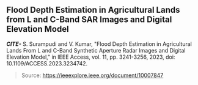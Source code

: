 ## Flood Depth Estimation in Agricultural Lands from L and C-Band SAR Images and Digital Elevation Model  
  
__*CITE-*__ S. Surampudi and V. Kumar, "Flood Depth Estimation in Agricultural Lands From L and C-Band Synthetic Aperture Radar Images and Digital Elevation Model," in IEEE Access, vol. 11, pp. 3241-3256, 2023, doi: 10.1109/ACCESS.2023.3234742.

> Source: https://ieeexplore.ieee.org/document/10007847
